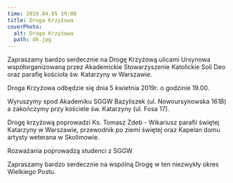 ```yaml
---
time: 2019.04.05 19:00
title: Droga Krzyżowa
coverPhoto:
  alt: Droga Krzyżowa
  path: dk.jpg
---
```

Zapraszamy bardzo serdecznie na Drogę Krzyżową ulicami Ursynowa współorganizowaną przez Akademickie Stowarzyszenie Katolickie Soli Deo oraz parafię kościoła św. Katarzyny w Warszawie.

Droga Krzyżowa odbędzie się dnia 5 kwietnia 2019r. o godzinie 19.00.

Wyruszymy spod Akademiku SGGW Bazyliszek (ul. Nowoursynowska 161B) a zakończymy przy kościele św. Katarzyny (ul. Fosa 17).

Drogę krzyżową poprowadzi Ks. Tomasz Zdeb - Wikariusz parafii świętej Katarzyny w Warszawie, przewodnik po ziemi świętej oraz Kapelan domu artysty weterana w Skolimowie.

Rozważania poprowadzą studenci z SGGW 

Zapraszamy bardzo serdecznie na wspólną Drogę w ten niezwykły okres Wielkiego Postu.
